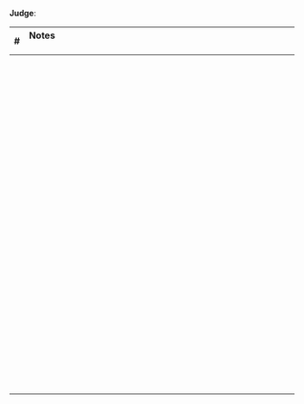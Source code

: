 **Judge**:

| # | Notes &nbsp;&nbsp;&nbsp;&nbsp;&nbsp;&nbsp;&nbsp;&nbsp;&nbsp;&nbsp;&nbsp;&nbsp;&nbsp;&nbsp;&nbsp;&nbsp;&nbsp;&nbsp;&nbsp;&nbsp;&nbsp;&nbsp;&nbsp;&nbsp;&nbsp;&nbsp;&nbsp;&nbsp;&nbsp;&nbsp;&nbsp;&nbsp;&nbsp;&nbsp;&nbsp;&nbsp;&nbsp;&nbsp;&nbsp;&nbsp;&nbsp;&nbsp;&nbsp;&nbsp;&nbsp;&nbsp;&nbsp;&nbsp;&nbsp;&nbsp;&nbsp;&nbsp;&nbsp;&nbsp;&nbsp;&nbsp;&nbsp;&nbsp;&nbsp;&nbsp;&nbsp;&nbsp;&nbsp;&nbsp;&nbsp;&nbsp;&nbsp;&nbsp;&nbsp;&nbsp;&nbsp;&nbsp;&nbsp;&nbsp;&nbsp;&nbsp;&nbsp;&nbsp;&nbsp;&nbsp;&nbsp;&nbsp;&nbsp;&nbsp;&nbsp;&nbsp;&nbsp;&nbsp;&nbsp;&nbsp;&nbsp;&nbsp;&nbsp;&nbsp;&nbsp;&nbsp;&nbsp;&nbsp;&nbsp;&nbsp;&nbsp;&nbsp;&nbsp;&nbsp;&nbsp;&nbsp;&nbsp;&nbsp;&nbsp;&nbsp;&nbsp;&nbsp;&nbsp;&nbsp;&nbsp;&nbsp;&nbsp;&nbsp;&nbsp;&nbsp;&nbsp;&nbsp;&nbsp;&nbsp;&nbsp;&nbsp;| Score |
|:-:| :-    | :-:   |
| &nbsp; |       |       |
| &nbsp; |       |       |
| &nbsp; |       |       |
| &nbsp; |       |       |
| &nbsp; |       |       |
| &nbsp; |       |       |
| &nbsp; |       |       |
| &nbsp; |       |       |
| &nbsp; |       |       |
| &nbsp; |       |       |
| &nbsp; |       |       |
| &nbsp; |       |       |
| &nbsp; |       |       |
| &nbsp; |       |       |
| &nbsp; |       |       |
| &nbsp; |       |       |
| &nbsp; |       |       |
| &nbsp; |       |       |
| &nbsp; |       |       |
| &nbsp; |       |       |
| &nbsp; |       |       |
| &nbsp; |       |       |
| &nbsp; |       |       |
